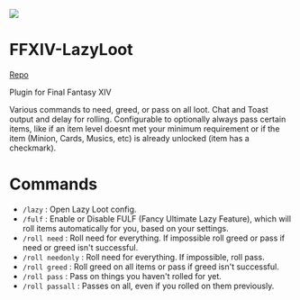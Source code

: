 [![](https://dcbadge.vercel.app/api/server/Db938TNdMv)](https://discord.gg/Db938TNdMv)

# FFXIV-LazyLoot 

[Repo](https://raw.githubusercontent.com/53m1k0l0n/FF14_Plugins/main/repo.json)

Plugin for Final Fantasy XIV

Various commands to need, greed, or pass on all loot. Chat and Toast output and delay for rolling. Configurable to optionally always pass certain items, like if an item level doesnt met your minimum requirement or if the item (Minion, Cards, Musics, etc) is already unlocked (item has a checkmark).

# Commands

* `/lazy` : Open Lazy Loot config.
* `/fulf` : Enable or Disable FULF (Fancy Ultimate Lazy Feature), which will roll items automatically for you, based on your settings.
* `/roll need` : Roll need for everything. If impossible roll greed or pass if need or greed isn't successful.
* `/roll needonly` : Roll need for everything. If impossible, roll pass.
* `/roll greed` : Roll greed on all items or pass if greed isn't successful.
* `/roll pass` : Pass on things you haven't rolled for yet.
* `/roll passall` : Passes on all, even if you rolled on them previously.
